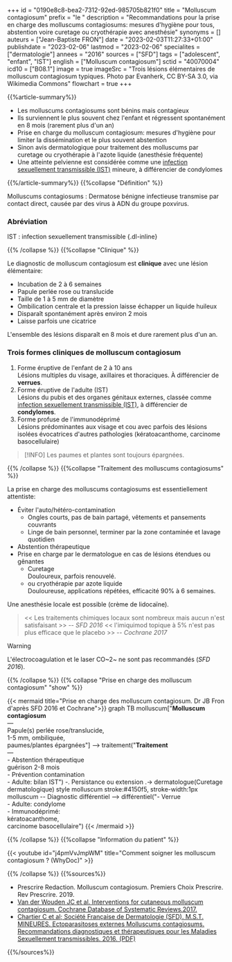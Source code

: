 +++
id = "0190e8c8-bea2-7312-92ed-985705b821f0"
title = "Molluscum contagiosum"
prefix = "le "
description = "Recommandations pour la prise en charge des molluscums contagiosums: mesures d'hygiène pour tous, abstention voire curetage ou cryothérapie avec anesthésie"
synonyms = []
auteurs = ["Jean-Baptiste FRON"]
date = "2023-02-03T11:27:33+01:00"
publishdate = "2023-02-06"
lastmod = "2023-02-06"
specialites = ["dermatologie"]
annees = "2016"
sources = ["SFD"]
tags = ["adolescent", "enfant", "IST"]
english = ["Molluscum contagiosum"]
sctid = "40070004"
icd10 = ["B08.1"]
image = true
imageSrc = "Trois lésions élémentaires de molluscum contagiosum typiques. Photo par Evanherk, CC BY-SA 3.0, via Wikimedia Commons"
flowchart = true
+++

{{%article-summary%}}

- Les molluscums contagiosums sont bénins mais contagieux
- Ils surviennent le plus souvent chez l'enfant et régressent spontanément en 8 mois (rarement plus d'un an)
- Prise en charge du molluscum contagiosum: mesures d'hygiène pour limiter la dissémination et le plus souvent abstention
- Sinon avis dermatologique pour traitement des molluscums par curetage ou cryothérapie à l'azote liquide (anesthésie fréquente)
- Une atteinte pelvienne est considérée comme une [infection sexuellement transmissible (IST)](/tags/ist/) mineure, à différencier de condylomes

{{%/article-summary%}}
{{%collapse "Définition" %}}

Molluscums contagiosums
: Dermatose bénigne infectieuse transmise par contact direct, causée par des virus à ADN du groupe poxvirus.

### Abréviation

IST
: infection sexuellement transmissible
{.dl-inline}

{{% /collapse %}}
{{%collapse "Clinique" %}}

Le diagnostic de molluscum contagiosum est **clinique** avec une lésion élémentaire:

- Incubation de 2 à 6 semaines
- Papule perlée rose ou translucide
- Taille de 1 à 5 mm de diamètre
- Ombilication centrale et la pression laisse échapper un liquide huileux
- Disparaît spontanément après environ 2 mois
- Laisse parfois une cicatrice

L'ensemble des lésions disparaît en 8 mois et dure rarement plus d'un an.

### Trois formes cliniques de molluscum contagiosum

1. Forme éruptive de l'enfant de 2 à 10 ans  
  Lésions multiples du visage, axillaires et thoraciques. À différencier de **verrues**.
2. Forme éruptive de l'adulte (IST)  
  Lésions du pubis et des organes génitaux externes, classée comme [infection sexuellement transmissible (IST)](/tags/ist/), à différencier de **condylomes**.
3. Forme profuse de l'immunodéprimé  
  Lésions prédominantes aux visage et cou avec parfois des lésions isolées évocatrices d'autres pathologies (kératoacanthome, carcinome basocellulaire)

> [!INFO]
> Les paumes et plantes sont toujours épargnées.

{{% /collapse %}}
{{%collapse "Traitement des molluscums contagiosums" %}}

La prise en charge des molluscums contagiosums est essentiellement attentiste:

- Éviter l'auto/hétéro-contamination  
  - Ongles courts, pas de bain partagé, vêtements et pansements couvrants
  - Linge de bain personnel, terminer par la zone contaminée et lavage quotidien
- Abstention thérapeutique
- Prise en charge par le dermatologue en cas de lésions étendues ou gênantes
  - Curetage  
    Douloureux, parfois renouvelé.
  - ou cryothérapie par azote liquide  
    Douloureuse, applications répétées, efficacité 90% à 6 semaines.

Une anesthésie locale est possible (crème de lidocaïne).

> << Les traitements chimiques locaux sont nombreux mais aucun n'est satisfaisant >> -- *SFD 2016*
> << l'imiquimod topique à 5% n'est pas plus efficace que le placebo >> -- *Cochrane 2017*

> [!WARNING]
> L'électrocoagulation et le laser CO~2~ ne sont pas recommandés (*SFD 2016*).

{{% /collapse %}}
{{% collapse "Prise en charge des molluscum contagiosum" "show" %}}

{{< mermaid title="Prise en charge des molluscum contagiosum. Dr JB Fron d'après SFD 2016 et Cochrane">}}
graph TB
  molluscum["<b>Molluscum contagiosum</b><br>—<br>Papule(s) perlée rose/translucide,<br>1-5 mm, ombiliquée,<br>paumes/plantes épargnées"] --> traitement("<b>Traitement</b><br>—<br>- Abstention thérapeutique<br>guérison 2-8 mois<br>- Prévention contamination<br>- Adulte: bilan IST") -. Persistance ou extension .-> dermatologue(Curetage dermatologique)
  style molluscum stroke:#4150f5, stroke-width:1px
    molluscum -- Diagnostic différentiel --> différentiel("- Verrue<br>- Adulte: condylome<br>- Immunodéprimé:<br>kératoacanthome,<br>carcinome basocellulaire")
{{< /mermaid >}}

{{% /collapse %}}
{{%collapse "Information du patient" %}}

{{< youtube id="j4pmVvJmpWM" title="Comment soigner les molluscum contagiosum ? (WhyDoc)" >}}

{{% /collapse %}}
{{%sources%}}

- Prescrire Redaction. Molluscum contagiosum. Premiers Choix Prescrire. Rev Prescrire. 2019.
- [Van der Wouden JC et al. Interventions for cutaneous molluscum contagiosum. Cochrane Database of Systematic Reviews.2017.](https://www.cochrane.org/fr/CD004767/SKIN_les-traitements-contre-le-molluscum-contagiosum-une-infection-virale-de-la-peau-courante-chez-les)
- [Chartier C et al; Société Française de Dermatologie (SFD). M.S.T. MINEURES. Ectoparasitoses externes Molluscums contagiosums. Recommandations diagnostiques et thérapeutiques pour les Maladies Sexuellement transmissibles. 2016. (PDF)](https://www.sfdermato.org/upload/recommandations/mst-mineures-ectoparasitoses-externes-molluscums-contagiosums-67dc5f3c424280fc386fcc38f4bf22a0.pdf)

{{%/sources%}}
